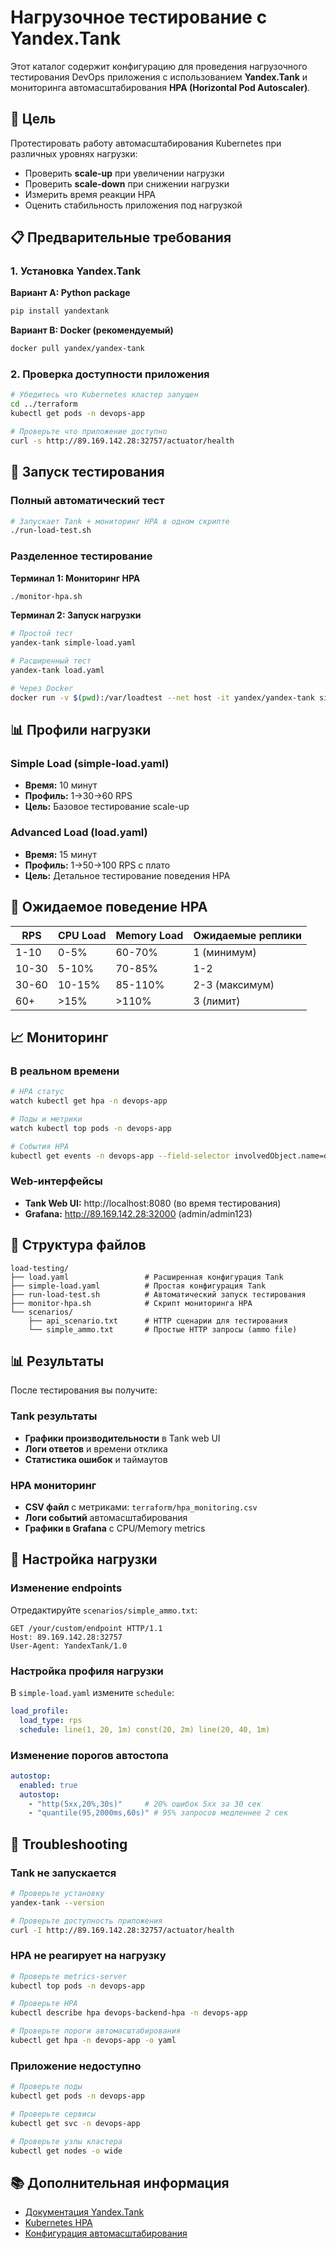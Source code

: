 # Нагрузочное тестирование с Yandex.Tank

Этот каталог содержит конфигурацию для проведения нагрузочного тестирования DevOps приложения с использованием **Yandex.Tank** и мониторинга автомасштабирования **HPA (Horizontal Pod Autoscaler)**.

## 🎯 Цель

Протестировать работу автомасштабирования Kubernetes при различных уровнях нагрузки:
- Проверить **scale-up** при увеличении нагрузки
- Проверить **scale-down** при снижении нагрузки  
- Измерить время реакции HPA
- Оценить стабильность приложения под нагрузкой

## 📋 Предварительные требования

### 1. Установка Yandex.Tank

**Вариант A: Python package**
```bash
pip install yandextank
```

**Вариант B: Docker (рекомендуемый)**
```bash
docker pull yandex/yandex-tank
```

### 2. Проверка доступности приложения
```bash
# Убедитесь что Kubernetes кластер запущен
cd ../terraform
kubectl get pods -n devops-app

# Проверьте что приложение доступно
curl -s http://89.169.142.28:32757/actuator/health
```

## 🚀 Запуск тестирования

### Полный автоматический тест
```bash
# Запускает Tank + мониторинг HPA в одном скрипте
./run-load-test.sh
```

### Разделенное тестирование

**Терминал 1: Мониторинг HPA**
```bash
./monitor-hpa.sh
```

**Терминал 2: Запуск нагрузки**
```bash
# Простой тест
yandex-tank simple-load.yaml

# Расширенный тест  
yandex-tank load.yaml

# Через Docker
docker run -v $(pwd):/var/loadtest --net host -it yandex/yandex-tank simple-load.yaml
```

## 📊 Профили нагрузки

### Simple Load (simple-load.yaml)
- **Время:** 10 минут
- **Профиль:** 1→30→60 RPS  
- **Цель:** Базовое тестирование scale-up

### Advanced Load (load.yaml)
- **Время:** 15 минут
- **Профиль:** 1→50→100 RPS с плато
- **Цель:** Детальное тестирование поведения HPA

## 🎯 Ожидаемое поведение HPA

| RPS | CPU Load | Memory Load | Ожидаемые реплики |
|-----|----------|-------------|-------------------|
| 1-10 | 0-5% | 60-70% | 1 (минимум) |
| 10-30 | 5-10% | 70-85% | 1-2 |
| 30-60 | 10-15% | 85-110% | 2-3 (максимум) |
| 60+ | >15% | >110% | 3 (лимит) |

## 📈 Мониторинг

### В реальном времени
```bash
# HPA статус
watch kubectl get hpa -n devops-app

# Поды и метрики  
watch kubectl top pods -n devops-app

# События HPA
kubectl get events -n devops-app --field-selector involvedObject.name=devops-backend-hpa
```

### Web-интерфейсы
- **Tank Web UI:** http://localhost:8080 (во время тестирования)
- **Grafana:** http://89.169.142.28:32000 (admin/admin123)

## 📁 Структура файлов

```
load-testing/
├── load.yaml                 # Расширенная конфигурация Tank
├── simple-load.yaml          # Простая конфигурация Tank  
├── run-load-test.sh          # Автоматический запуск тестирования
├── monitor-hpa.sh            # Скрипт мониторинга HPA
└── scenarios/
    ├── api_scenario.txt      # HTTP сценарии для тестирования
    └── simple_ammo.txt       # Простые HTTP запросы (ammo file)
```

## 📊 Результаты

После тестирования вы получите:

### Tank результаты
- **Графики производительности** в Tank web UI
- **Логи ответов** и времени отклика
- **Статистика ошибок** и таймаутов

### HPA мониторинг
- **CSV файл** с метриками: `terraform/hpa_monitoring.csv`
- **Логи событий** автомасштабирования
- **Графики в Grafana** с CPU/Memory metrics

## 🔧 Настройка нагрузки

### Изменение endpoints
Отредактируйте `scenarios/simple_ammo.txt`:
```http
GET /your/custom/endpoint HTTP/1.1
Host: 89.169.142.28:32757
User-Agent: YandexTank/1.0
```

### Настройка профиля нагрузки
В `simple-load.yaml` измените `schedule`:
```yaml
load_profile:
  load_type: rps
  schedule: line(1, 20, 1m) const(20, 2m) line(20, 40, 1m)
```

### Изменение порогов автостопа
```yaml
autostop:
  enabled: true
  autostop:
    - "http(5xx,20%,30s)"     # 20% ошибок 5xx за 30 сек
    - "quantile(95,2000ms,60s)" # 95% запросов медленнее 2 сек
```

## 🚨 Troubleshooting

### Tank не запускается
```bash
# Проверьте установку
yandex-tank --version

# Проверьте доступность приложения  
curl -I http://89.169.142.28:32757/actuator/health
```

### HPA не реагирует на нагрузку
```bash
# Проверьте metrics-server
kubectl top pods -n devops-app

# Проверьте HPA
kubectl describe hpa devops-backend-hpa -n devops-app

# Проверьте пороги автомасштабирования
kubectl get hpa -n devops-app -o yaml
```

### Приложение недоступно
```bash
# Проверьте поды
kubectl get pods -n devops-app

# Проверьте сервисы
kubectl get svc -n devops-app

# Проверьте узлы кластера
kubectl get nodes -o wide
```

## 📚 Дополнительная информация

- [Документация Yandex.Tank](https://yandextank.readthedocs.io/)
- [Kubernetes HPA](https://kubernetes.io/docs/tasks/run-application/horizontal-pod-autoscale/)
- [Конфигурация автомасштабирования](../terraform/hpa-manifests.yaml)
